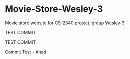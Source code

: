 # Movie-Store-Wesley-3

Movie store website for CS-2340 project, group Wesley-3

TEST COMMIT

TEST COMMIT

Commit Test - Ahad